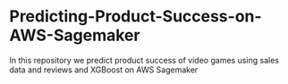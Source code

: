 # Predicting-Product-Success-on-AWS-Sagemaker
In this repository we predict product success of video games using sales data and reviews and XGBoost on AWS Sagemaker
